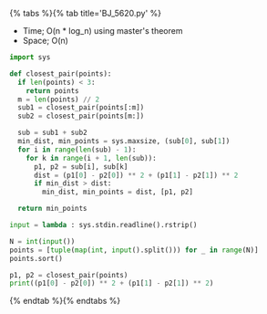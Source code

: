 {% tabs %}{% tab title='BJ_5620.py' %}

* Time; O(n * log_n) using master's theorem
* Space; O(n)

```py
import sys

def closest_pair(points):
  if len(points) < 3:
    return points
  m = len(points) // 2
  sub1 = closest_pair(points[:m])
  sub2 = closest_pair(points[m:])

  sub = sub1 + sub2
  min_dist, min_points = sys.maxsize, (sub[0], sub[1])
  for i in range(len(sub) - 1):
    for k in range(i + 1, len(sub)):
      p1, p2 = sub[i], sub[k]
      dist = (p1[0] - p2[0]) ** 2 + (p1[1] - p2[1]) ** 2
      if min_dist > dist:
        min_dist, min_points = dist, [p1, p2]

  return min_points

input = lambda : sys.stdin.readline().rstrip()

N = int(input())
points = [tuple(map(int, input().split())) for _ in range(N)]
points.sort()

p1, p2 = closest_pair(points)
print((p1[0] - p2[0]) ** 2 + (p1[1] - p2[1]) ** 2)
```

{% endtab %}{% endtabs %}
